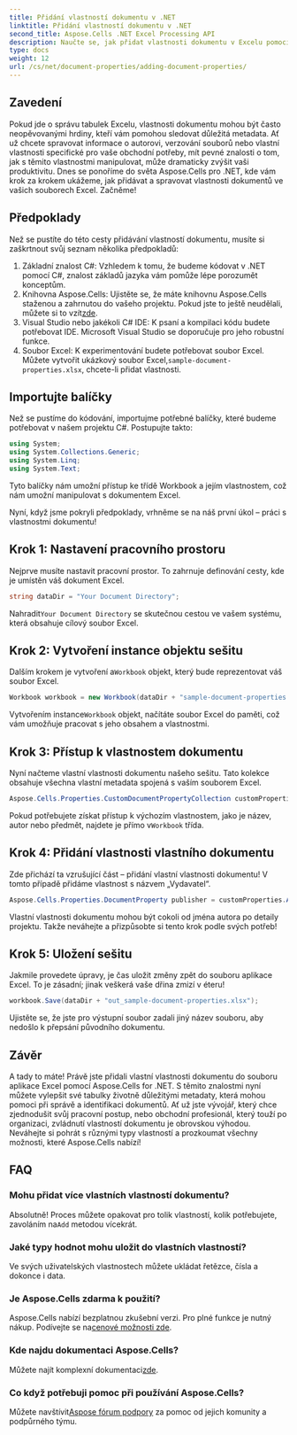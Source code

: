 ```yaml
---
title: Přidání vlastností dokumentu v .NET
linktitle: Přidání vlastností dokumentu v .NET
second_title: Aspose.Cells .NET Excel Processing API
description: Naučte se, jak přidat vlastnosti dokumentu v Excelu pomocí Aspose.Cells for .NET, pomocí tohoto podrobného průvodce krok za krokem.
type: docs
weight: 12
url: /cs/net/document-properties/adding-document-properties/
---
```

## Zavedení
Pokud jde o správu tabulek Excelu, vlastnosti dokumentu mohou být často neopěvovanými hrdiny, kteří vám pomohou sledovat důležitá metadata. Ať už chcete spravovat informace o autorovi, verzování souborů nebo vlastní vlastnosti specifické pro vaše obchodní potřeby, mít pevné znalosti o tom, jak s těmito vlastnostmi manipulovat, může dramaticky zvýšit vaši produktivitu. Dnes se ponoříme do světa Aspose.Cells pro .NET, kde vám krok za krokem ukážeme, jak přidávat a spravovat vlastnosti dokumentů ve vašich souborech Excel. Začněme!
## Předpoklady
Než se pustíte do této cesty přidávání vlastností dokumentu, musíte si zaškrtnout svůj seznam několika předpokladů:
1. Základní znalost C#: Vzhledem k tomu, že budeme kódovat v .NET pomocí C#, znalost základů jazyka vám pomůže lépe porozumět konceptům.
2.  Knihovna Aspose.Cells: Ujistěte se, že máte knihovnu Aspose.Cells staženou a zahrnutou do vašeho projektu. Pokud jste to ještě neudělali, můžete si to vzít[zde](https://releases.aspose.com/cells/net/).
3. Visual Studio nebo jakékoli C# IDE: K psaní a kompilaci kódu budete potřebovat IDE. Microsoft Visual Studio se doporučuje pro jeho robustní funkce.
4.  Soubor Excel: K experimentování budete potřebovat soubor Excel. Můžete vytvořit ukázkový soubor Excel,`sample-document-properties.xlsx`, chcete-li přidat vlastnosti.
## Importujte balíčky
Než se pustíme do kódování, importujme potřebné balíčky, které budeme potřebovat v našem projektu C#. Postupujte takto:
```csharp
using System;
using System.Collections.Generic;
using System.Linq;
using System.Text;
```
Tyto balíčky nám umožní přístup ke třídě Workbook a jejím vlastnostem, což nám umožní manipulovat s dokumentem Excel.

Nyní, když jsme pokryli předpoklady, vrhněme se na náš první úkol – práci s vlastnostmi dokumentu!
## Krok 1: Nastavení pracovního prostoru
Nejprve musíte nastavit pracovní prostor. To zahrnuje definování cesty, kde je umístěn váš dokument Excel.
```csharp
string dataDir = "Your Document Directory";
```
 Nahradit`Your Document Directory` se skutečnou cestou ve vašem systému, která obsahuje cílový soubor Excel.
## Krok 2: Vytvoření instance objektu sešitu
 Dalším krokem je vytvoření a`Workbook` objekt, který bude reprezentovat váš soubor Excel.
```csharp
Workbook workbook = new Workbook(dataDir + "sample-document-properties.xlsx");
```
 Vytvořením instance`Workbook` objekt, načítáte soubor Excel do paměti, což vám umožňuje pracovat s jeho obsahem a vlastnostmi.
## Krok 3: Přístup k vlastnostem dokumentu
Nyní načteme vlastní vlastnosti dokumentu našeho sešitu. Tato kolekce obsahuje všechna vlastní metadata spojená s vaším souborem Excel.
```csharp
Aspose.Cells.Properties.CustomDocumentPropertyCollection customProperties = workbook.Worksheets.CustomDocumentProperties;
```
 Pokud potřebujete získat přístup k výchozím vlastnostem, jako je název, autor nebo předmět, najdete je přímo v`Workbook` třída.
## Krok 4: Přidání vlastnosti vlastního dokumentu
Zde přichází ta vzrušující část – přidání vlastní vlastnosti dokumentu! V tomto případě přidáme vlastnost s názvem „Vydavatel“.
```csharp
Aspose.Cells.Properties.DocumentProperty publisher = customProperties.Add("Publisher", "Aspose");
```
Vlastní vlastnosti dokumentu mohou být cokoli od jména autora po detaily projektu. Takže neváhejte a přizpůsobte si tento krok podle svých potřeb!
## Krok 5: Uložení sešitu
Jakmile provedete úpravy, je čas uložit změny zpět do souboru aplikace Excel. To je zásadní; jinak veškerá vaše dřina zmizí v éteru!
```csharp
workbook.Save(dataDir + "out_sample-document-properties.xlsx");
```
Ujistěte se, že jste pro výstupní soubor zadali jiný název souboru, aby nedošlo k přepsání původního dokumentu.

## Závěr
A tady to máte! Právě jste přidali vlastní vlastnosti dokumentu do souboru aplikace Excel pomocí Aspose.Cells for .NET. S těmito znalostmi nyní můžete vylepšit své tabulky životně důležitými metadaty, která mohou pomoci při správě a identifikaci dokumentů. Ať už jste vývojář, který chce zjednodušit svůj pracovní postup, nebo obchodní profesionál, který touží po organizaci, zvládnutí vlastností dokumentu je obrovskou výhodou. 
Neváhejte si pohrát s různými typy vlastností a prozkoumat všechny možnosti, které Aspose.Cells nabízí!
## FAQ
### Mohu přidat více vlastních vlastností dokumentu?
 Absolutně! Proces můžete opakovat pro tolik vlastností, kolik potřebujete, zavoláním na`Add` metodou vícekrát.
### Jaké typy hodnot mohu uložit do vlastních vlastností?
Ve svých uživatelských vlastnostech můžete ukládat řetězce, čísla a dokonce i data.
### Je Aspose.Cells zdarma k použití?
 Aspose.Cells nabízí bezplatnou zkušební verzi. Pro plné funkce je nutný nákup. Podívejte se na[cenové možnosti zde](https://purchase.aspose.com/buy).
### Kde najdu dokumentaci Aspose.Cells?
Můžete najít komplexní dokumentaci[zde](https://reference.aspose.com/cells/net/).
### Co když potřebuji pomoc při používání Aspose.Cells?
 Můžete navštívit[Aspose fórum podpory](https://forum.aspose.com/c/cells/9) za pomoc od jejich komunity a podpůrného týmu.
